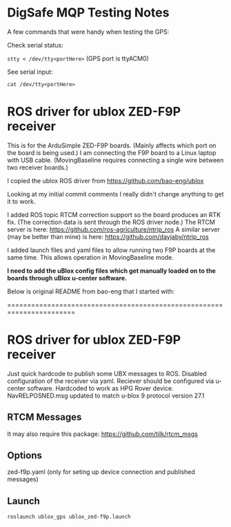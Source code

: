 DigSafe MQP Testing Notes
=====================================================================
A few commands that were handy when testing the GPS:

Check serial status: 

  `stty < /dev/tty<portHere>`  (GPS port is ttyACM0)
  
See serial input: 

  `cat /dev/tty<portHere>`

# ROS driver for ublox ZED-F9P receiver

This is for the ArduSimple ZED-F9P boards. (Mainly affects which port on the board is being used.) I am connecting the F9P board to a Linux laptop with USB cable. (MovingBaseline requires connecting a single wire between two receiver boards.)

I copied the ublox ROS driver from https://github.com/bao-eng/ublox

Looking at my initial commit comments I really didn't change anything to get it to work.

I added ROS topic RTCM correction support so the board produces an RTK fix. (The correction data is sent through the ROS driver node.) The RTCM server is here: https://github.com/ros-agriculture/ntrip_ros A similar server (may be better than mine) is here: https://github.com/dayjaby/ntrip_ros

I added launch files and yaml files to allow running two F9P boards at the same time. This allows operation in MovingBaseline mode. 

**I need to add the uBlox config files which get manually loaded on to the boards through uBlox u-center software.**

Below is original README from bao-eng that I started with:

=======================================================================

# ROS driver for ublox ZED-F9P receiver

Just quick hardcode to publish some UBX messages to ROS.
Disabled configuration of the receiver via yaml. Reciever should be configured via u-center software.
Hardcoded to work as HPG Rover device.
NavRELPOSNED.msg updated to match u-blox 9 protocol version 27.1

## RTCM Messages
It may also require this package: https://github.com/tilk/rtcm_msgs

## Options

zed-f9p.yaml (only for seting up device connection and published messages)

## Launch

```roslaunch ublox_gps ublox_zed-f9p.launch```
